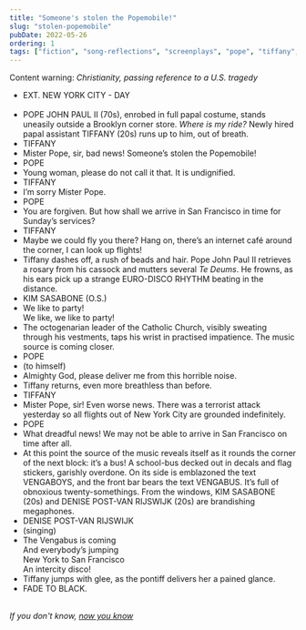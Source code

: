 ```yaml
---
title: "Someone's stolen the Popemobile!"
slug: "stolen-popemobile"
pubDate: 2022-05-26
ordering: 1
tags: ["fiction", "song-reflections", "screenplays", "pope", "tiffany", "music"]
---
```


<div class="content-warning">
<span class="small-caps">Content warning</span>: <i>Christianity, passing reference to a U.S. tragedy</i>
</div>

<ul class="screenbox">

<li class="sceneheader">EXT. NEW YORK CITY - DAY</li>

<br />

<li class="action">
POPE JOHN PAUL II (70s), enrobed in full papal costume, stands uneasily outside a Brooklyn corner store. <i>Where is my ride?</i> Newly hired papal assistant TIFFANY (20s) runs up to him, out of breath.
</li>

<li class="character">TIFFANY</li>
<li class="dialogue">Mister Pope, sir, bad news! Someone’s stolen the Popemobile!</li>

<li class="character">POPE</li>
<li class="dialogue">Young woman, please do not call it that. It is undignified.</li>

<li class="character">TIFFANY</li>
<li class="dialogue">I’m sorry Mister Pope.</li>

<li class="character">POPE</li>
<li class="dialogue">You are forgiven. But how shall we arrive in San Francisco in time for Sunday’s services?</li>

<li class="character">TIFFANY</li>
<li class="dialogue">Maybe we could fly you there? Hang on, there’s an internet café around the corner, I can look up flights!</li>

<li class="action">
Tiffany dashes off, a rush of beads and hair. Pope John Paul II retrieves a rosary from his cassock and mutters several <i>Te Deums</i>. He frowns, as his ears pick up a strange EURO-DISCO RHYTHM beating in the distance.
</li>

<li class="character">KIM SASABONE (O.S.)</li>
<li class="dialogue">
We like to party! <br />
We like, we like to party!
</li>

<li class="action">
The octogenarian leader of the Catholic Church, visibly sweating through his vestments, taps his wrist in practised impatience. The music source is coming closer.
</li>

<li class="character">POPE</li>
<li class="parenthetical">(to himself)</li>
<li class="dialogue">Almighty God, please deliver me from this horrible noise.</li>

<li class="action">
Tiffany returns, even more breathless than before.
</li>

<li class="character">TIFFANY</li>
<li class="dialogue">Mister Pope, sir! Even worse news. There was a terrorist attack yesterday so all flights out of New York City are grounded indefinitely.</li>

<li class="character">POPE</li>
<li class="dialogue">What dreadful news! We may not be able to arrive in San Francisco on time after all.</li>

<li class="action">
At this point the source of the music reveals itself as it rounds the corner of the next block: it’s a bus! A school-bus decked out in decals and flag stickers, garishly overdone. On its side is emblazoned the text VENGABOYS, and the front bar bears the text VENGABUS. It’s full of obnoxious twenty-somethings. From the windows, KIM SASABONE (20s) and DENISE POST-VAN RIJSWIJK (20s) are brandishing megaphones.
</li>

<li class="character">DENISE POST-VAN RIJSWIJK</li>
<li class="parenthetical">(singing)</li>
<li class="dialogue">
The Vengabus is coming <br />
And everybody’s jumping <br />
New York to San Francisco <br />
An intercity disco!
</li>

<li class="action">
Tiffany jumps with glee, as the pontiff delivers her a pained glance.
</li>

<li class="transition">FADE TO BLACK.</li>

</ul>

<br />

<div class="commentary">
<i>
If you don't know, <a href="https://www.youtube.com/watch?v=6Zbi0XmGtMw">now you know</a>
</i>
</div>
